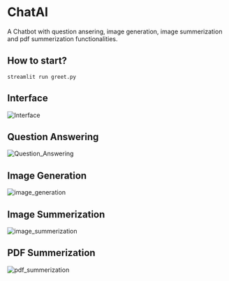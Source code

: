 # ChatAI

A Chatbot with question ansering, image generation, image summerization and pdf summerization functionalities.

## How to start?
```
streamlit run greet.py
```

## Interface
![Interface](https://github.com/prathameshza/ChatAI/assets/46810093/89dd27db-42e2-40ac-b048-152f57ab3a33)

## Question Answering
![Question_Answering](https://github.com/prathameshza/ChatAI/assets/46810093/13bfaafc-3634-4a98-8475-ffdfdc4e4d86)

## Image Generation
![image_generation](https://github.com/prathameshza/ChatAI/assets/46810093/8a9d66b7-efca-4854-b199-21c4eb4e1fe3)


## Image Summerization
![image_summerization](https://github.com/prathameshza/ChatAI/assets/46810093/b1f210a2-5e90-4af5-a42e-d60206f06438)

## PDF Summerization
![pdf_summerization](https://github.com/prathameshza/ChatAI/assets/46810093/e6616776-9138-427a-91ef-55faa3eebc06)
